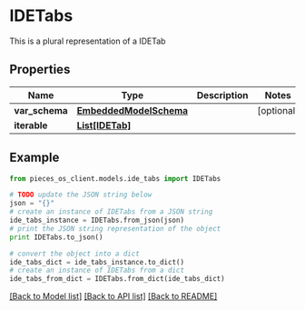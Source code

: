 # IDETabs

This is a plural representation of a IDETab

## Properties
Name | Type | Description | Notes
------------ | ------------- | ------------- | -------------
**var_schema** | [**EmbeddedModelSchema**](EmbeddedModelSchema.md) |  | [optional] 
**iterable** | [**List[IDETab]**](IDETab.md) |  | 

## Example

```python
from pieces_os_client.models.ide_tabs import IDETabs

# TODO update the JSON string below
json = "{}"
# create an instance of IDETabs from a JSON string
ide_tabs_instance = IDETabs.from_json(json)
# print the JSON string representation of the object
print IDETabs.to_json()

# convert the object into a dict
ide_tabs_dict = ide_tabs_instance.to_dict()
# create an instance of IDETabs from a dict
ide_tabs_from_dict = IDETabs.from_dict(ide_tabs_dict)
```
[[Back to Model list]](../README.md#documentation-for-models) [[Back to API list]](../README.md#documentation-for-api-endpoints) [[Back to README]](../README.md)


